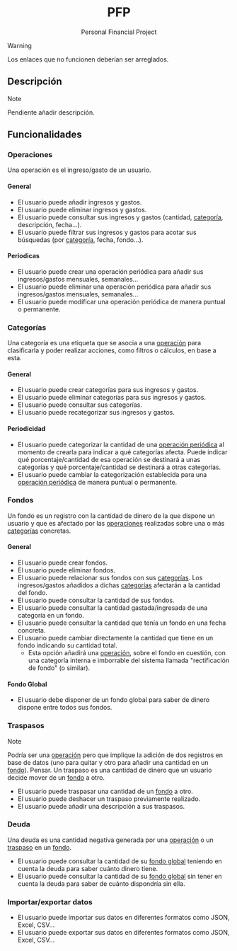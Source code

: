 <!-- todo: translate the README.md file: https://github.com/jonatasemidio/multilanguage-readme-pattern?tab=readme-ov-file -->

<h1 align=center>PFP</h1>
<p align=center>Personal Financial Project</p>

> [!WARNING]
> Los enlaces que no funcionen deberían ser arreglados.

## Descripción
> [!NOTE]
> Pendiente añadir descripción.

## Funcionalidades
### Operaciones
Una operación es el ingreso/gasto de un usuario.
#### General
- El usuario puede añadir ingresos y gastos.
- El usuario puede eliminar ingresos y gastos.
- El usuario puede consultar sus ingresos y gastos (cantidad, [categoría](), descripción, fecha...).
- El usuario puede filtrar sus ingresos y gastos para acotar sus búsquedas (por [categoría](), fecha, fondo...).
#### Periodicas
- El usuario puede crear una operación periódica para añadir sus ingresos/gastos mensuales, semanales...
- El usuario puede eliminar una operación periódica para añadir sus ingresos/gastos mensuales, semanales...
- El usuario puede modificar una operación periódica de manera puntual o permanente.
### Categorías
Una categoría es una etiqueta que se asocia a una [operación]() para clasificarla y poder realizar acciones, como filtros o cálculos, en base a esta.
#### General
- El usuario puede crear categorías para sus ingresos y gastos.
- El usuario puede eliminar categorías para sus ingresos y gastos.
- El usuario puede consultar sus categorías.
- El usuario puede recategorizar sus ingresos y gastos.
#### Periodicidad
- El usuario puede categorizar la cantidad de una [operación periódica]() al momento de crearla para indicar a qué categorías afecta. Puede indicar qué porcentaje/cantidad de esa operación se destinará a unas categorías y qué porcentaje/cantidad se destinará a otras categorías.
- El usuario puede cambiar la categorización establecida para una [operación periódica]() de manera puntual o permanente.
### Fondos
Un fondo es un registro con la cantidad de dinero de la que dispone un usuario y que es afectado por las [operaciones]() realizadas sobre una o más [categorías]() concretas.
#### General
- El usuario puede crear fondos.
- El usuario puede eliminar fondos.
- El usuario puede relacionar sus fondos con sus [categorías](). Los ingresos/gastos añadidos a dichas [categorías]() afectarán a la cantidad del fondo.
- El usuario puede consultar la cantidad de sus fondos.
- El usuario puede consultar la cantidad gastada/ingresada de una categoría en un fondo.
- El usuario puede consultar la cantidad que tenía un fondo en una fecha concreta.
- El usuario puede cambiar directamente la cantidad que tiene en un fondo indicando su cantidad total.
  - Esta opción añadirá una [operación](), sobre el fondo en cuestión, con una categoría interna e imborrable del sistema llamada "rectificación de fondo" (o similar).
#### Fondo Global
- El usuario debe disponer de un fondo global para saber de dinero dispone entre todos sus fondos.
### Traspasos
> [!NOTE]
> Podría ser una [operación]() pero que implique la adición de dos registros en base de datos (uno para quitar y otro para añadir una cantidad en un [fondo]()). Pensar.
Un traspaso es una cantidad de dinero que un usuario decide mover de un [fondo]() a otro.
- El usuario puede traspasar una cantidad de un [fondo]() a otro.
- El usuario puede deshacer un traspaso previamente realizado.
- El usuario puede añadir una descripción a sus traspasos.
### Deuda
Una deuda es una cantidad negativa generada por una [operación]() o un [traspaso]() en un [fondo]().
- El usuario puede consultar la cantidad de su [fondo global]() teniendo en cuenta la deuda para saber cuánto dinero tiene.
- El usuario puede consultar la cantidad de su [fondo global]() sin tener en cuenta la deuda para saber de cuánto dispondría sin ella.
### Importar/exportar datos
- El usuario puede importar sus datos en diferentes formatos como JSON, Excel, CSV...
- El usuario puede exportar sus datos en diferentes formatos como JSON, Excel, CSV...

